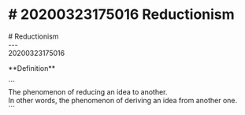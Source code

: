 # \# 20200323175016 Reductionism

\# Reductionism\
\-\--\
20200323175016

\*\*Definition\*\*

\`\`\`\
The phenomenon of reducing an idea to another. \
In other words, the phenomenon of deriving an idea from another one.\
\`\`\`
